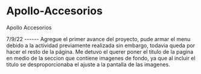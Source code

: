 # Apollo-Accesorios
Apollo Accesorios

7/9/22 ------ Agregue el primer avance del proyecto, pude armar el menu debido a la actividad previamente realizada
sin embargo, todavia queda por hacer el resto de la página. Me detuvo el querer poner el titulo de la pagina en medio de la
seccion que contiene imagenes de fondo, ya que al incluir el titulo se desproporcionaba el ajuste a la pantalla de las imagenes.
